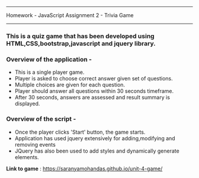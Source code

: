 ----
Homework  - JavaScript Assignment 2 - Trivia Game
___

### This is a quiz game that has been developed using HTML,CSS,bootstrap,javascript and jquery library.

### Overview of the application -
* This is a single player game. 
* Player is asked to choose correct answer given set of questions.
* Multiple choices are given for each question.
* Player should answer all questions within 30 seconds timeframe.
* After 30 seconds, answers are assessed and result summary is displayed.
 

### Overview of the script -
* Once the player clicks 'Start' button, the game starts.
* Application has used jquery extensively for adding,modifying and removing events
* JQuery has also been used to add styles and dynamically generate elements.

__Link to game__ : https://saranyamohandas.github.io/unit-4-game/